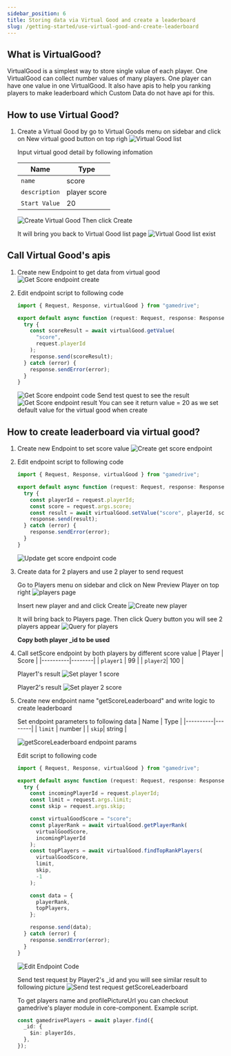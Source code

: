 ```yaml
---
sidebar_position: 6
title: Storing data via Virtual Good and create a leaderboard
slug: /getting-started/use-virtual-good-and-create-leaderboard
---
```


## What is VirtualGood?

VirtualGood is a simplest way to store single value of each player.
One VirtualGood can collect number values of many players. One player can have one value in one VirtualGood. It also have apis to help you ranking players to make leaderboard which Custom Data do not have api for this.

## How to use Virtual Good?

1.  Create a Virtual Good by go to Virtual Goods menu on sidebar and click on New virtual good button on top righ
    ![Virtual Good list](\img\docs\getting-started\5\01-virtual-good-list.png)

    Input virtual good detail by following infomation

    | Name          | Type         |
    | ------------- | ------------ |
    | `name`        | score        |
    | `description` | player score |
    | `Start Value` | 20           |

    ![Create Virtual Good](\img\docs\getting-started\5\02-new-virtual-good.png)
    Then click Create

    It will bring you back to Virtual Good list page
    ![Virtual Good list exist](\img\docs\getting-started\5\03-virtual-good-list-exist.png)

## Call Virtual Good's apis

1.  Create new Endpoint to get data from virtual good
    ![Get Score endpoint create](\img\docs\getting-started\5\04-get-score-endpoint-create.png)

2.  Edit endpoint script to following code

    ```typescript
    import { Request, Response, virtualGood } from "gamedrive";

    export default async function (request: Request, response: Response) {
      try {
        const scoreResult = await virtualGood.getValue(
          "score",
          request.playerId
        );
        response.send(scoreResult);
      } catch (error) {
        response.sendError(error);
      }
    }
    ```

    ![Get Score endpoint code](\img\docs\getting-started\5\05-endpoint-code-get-virtual-good.png)
    Send test quest to see the result
    ![Get Score endpoint result](\img\docs\getting-started\5\06-endpoint-get-score-test.png)
    You can see it return value = 20 as we set default value for the virtual good when create

## How to create leaderboard via virtual good?

1. Create new Endpoint to set score value
   ![Create get score endpoint](\img\docs\getting-started\5\07-create-set-score-endpoint.png)

2. Edit endpoint script to following code

   ```typescript
   import { Request, Response, virtualGood } from "gamedrive";

   export default async function (request: Request, response: Response) {
     try {
       const playerId = request.playerId;
       const score = request.args.score;
       const result = await virtualGood.setValue("score", playerId, score);
       response.send(result);
     } catch (error) {
       response.sendError(error);
     }
   }
   ```

   ![Update get score endpoint code](\img\docs\getting-started\5\08-create-set-score-endpoint-update-code.png)

3. Create data for 2 players and use 2 player to send request

   Go to Players menu on sidebar and click on New Preview Player on top right
   ![players page](\img\docs\getting-started\5\09-create-new-test-player1.png)

   Insert new player and and click Create
   ![Create new player](\img\docs\getting-started\5\10-create-new-test-player2.png)

   It will bring back to Players page. Then click Query button you will see 2 players appear
   ![Query for players](\img\docs\getting-started\5\11-create-new-test-player-see-2-players.png)

   **Copy both player \_id to be used**

4. Call setScore endpoint by both players by different score value
   | Player | Score |
   |----------|--------|
   | `player1` | 99 |
   | `player2`| 100 |

   Player1's result
   ![Set player 1 score](\img\docs\getting-started\5\12-call-set-score-player1.png)

   Player2's result
   ![Set player 2 score](\img\docs\getting-started\5\13-call-set-score-player2.png)

5. Create new endpoint name "getScoreLeaderboard" and write logic to create leaderboard

   Set endpoint parameters to following data
   | Name | Type |
   |----------|--------|
   | `limit` | number |
   | `skip`| string |

   ![getScoreLeaderboard endpoint params](\img\docs\getting-started\5\14-create-get-score-leaderboard.png)

   Edit script to following code

   ```typescript
   import { Request, Response, virtualGood } from "gamedrive";

   export default async function (request: Request, response: Response) {
     try {
       const incomingPlayerId = request.playerId;
       const limit = request.args.limit;
       const skip = request.args.skip;

       const virtualGoodScore = "score";
       const playerRank = await virtualGood.getPlayerRank(
         virtualGoodScore,
         incomingPlayerId
       );
       const topPlayers = await virtualGood.findTopRankPlayers(
         virtualGoodScore,
         limit,
         skip,
         -1
       );

       const data = {
         playerRank,
         topPlayers,
       };

       response.send(data);
     } catch (error) {
       response.sendError(error);
     }
   }
   ```

   ![Edit Endpoint Code](\img\docs\getting-started\5\15-create-get-score-leaderboard-code.png)

   Send test request by Player2's \_id and you will see similar result to following picture
   ![Send test request getScoreLeaderboard](\img\docs\getting-started\5\16-send-get-score-leaderboard-test-request.png)

   To get players name and profilePictureUrl you can checkout gamedrive's player module in core-component.
   Example script.

   ```typescript
   const gamedrivePlayers = await player.find({
     _id: {
       $in: playerIds,
     },
   });
   ```
